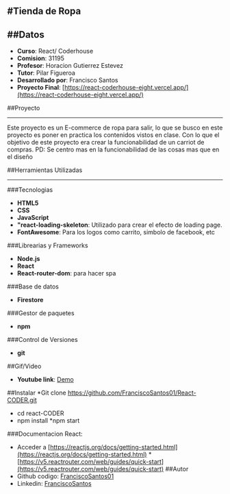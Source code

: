#Tienda de Ropa
---
##Datos
---
* **Curso**: React/ Coderhouse
* **Comision**: 31195
* **Profesor**: Horacion Gutierrez Estevez
* **Tutor**: Pilar Figueroa
* **Desarrollado por**: Francisco Santos
* **Proyecto Final**: [https://react-coderhouse-eight.vercel.app/](https://react-coderhouse-eight.vercel.app/)

##Proyecto
***
Este proyecto es un E-commerce de ropa para salir, lo que se busco en este proyecto es poner en practica los contenidos vistos en clase. Con lo  que el objetivo de este proyecto era crear la funcionabilidad de un carriot de compras.
PD: Se centro mas en la funcionabilidad de las cosas mas que en el diseño

##Herramientas Utilizadas
***
###Tecnologias
* **HTML5**
* **CSS**
* **JavaScript**
* **"react-loading-skeleton**: Utilizado para crear el efecto de loading page.
* **FontAwesome**: Para los logos como carrito, simbolo de facebook, etc

###Librearias y Frameworks
* **Node.js**
* **React**
* **React-router-dom**: para hacer spa

###Base de datos
* **Firestore**

###Gestor de paquetes
* **npm**

###Control de Versiones
* **git**

##Gif/Video
* **Youtube link**: [Demo](https://youtu.be/I18HLnWFLbk)

##Instalar
*Git clone https://github.com/FranciscoSantos01/React-CODER.git
* cd react-CODER
* npm install
*npm start

###Documentacion React:
* Acceder a [https://reactjs.org/docs/getting-started.html](https://reactjs.org/docs/getting-started.html)
*[https://v5.reactrouter.com/web/guides/quick-start](https://v5.reactrouter.com/web/guides/quick-start)
##Autor
* Github codigo: [FranciscoSantos01](https://github.com/FranciscoSantos01/React-CODER)
* Linkedin: [FranciscoSantos](https://www.linkedin.com/in/francisco-santos-a6973a1ab/)


